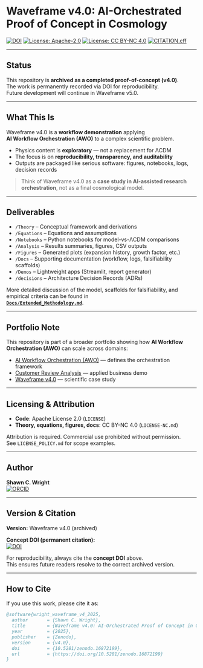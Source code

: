 # Waveframe v4.0: AI-Orchestrated Proof of Concept in Cosmology

[![DOI ](https://zenodo.org/badge/DOI/10.5281/zenodo.16872199.svg)](https://doi.org/10.5281/zenodo.16872199)
[![License: Apache-2.0](https://img.shields.io/badge/license-Apache%202.0-blue.svg)](./LICENSE)
[![License: CC BY-NC 4.0](https://img.shields.io/badge/license-CC%20BY--NC%204.0-lightgrey.svg)](./LICENSE-NC.md)
[![CITATION.cff](https://img.shields.io/badge/cite-CITATION.cff-brightgreen.svg)](./CITATION.cff)

---

## Status

This repository is **archived as a completed proof-of-concept (v4.0)**.  
The work is permanently recorded via DOI for reproducibility.  
Future development will continue in Waveframe v5.0.

---

## What This Is

Waveframe v4.0 is a **workflow demonstration** applying  
**AI Workflow Orchestration (AWO)** to a complex scientific problem.  

- Physics content is **exploratory** — not a replacement for ΛCDM  
- The focus is on **reproducibility, transparency, and auditability**  
- Outputs are packaged like serious software: figures, notebooks, logs, decision records  

> Think of Waveframe v4.0 as a **case study in AI-assisted research orchestration**, not as a final cosmological model.

---

## Deliverables

- `/Theory` – Conceptual framework and derivations  
- `/Equations` – Equations and assumptions  
- `/Notebooks` – Python notebooks for model-vs-ΛCDM comparisons  
- `/Analysis` – Results summaries, figures, CSV outputs  
- `/Figures` – Generated plots (expansion history, growth factor, etc.)  
- `/Docs` – Supporting documentation (workflow, logs, falsifiability scaffolds)  
- `/Demos` – Lightweight apps (Streamlit, report generator)  
- `/decisions` – Architecture Decision Records (ADRs)

More detailed discussion of the model, scaffolds for falsifiability, and empirical criteria can be found in  
**[`Docs/Extended_Methodology.md`](Docs/Extended_Methodology.md)**.

---

## Portfolio Note

This repository is part of a broader portfolio showing how **AI Workflow Orchestration (AWO)** can scale across domains:

- [AI Workflow Orchestration (AWO)](https://github.com/Wright-Shawn/AI-Workflow-Orchestration) — defines the orchestration framework  
- [Customer Review Analysis](https://github.com/Wright-Shawn/Customer-Review-Analysis) — applied business demo  
- [Waveframe v4.0](https://github.com/Wright-Shawn/Waveframe-v4.0) — scientific case study

---

## Licensing & Attribution

- **Code**: Apache License 2.0 (`LICENSE`)  
- **Theory, equations, figures, docs**: CC BY-NC 4.0 (`LICENSE-NC.md`)  

Attribution is required. Commercial use prohibited without permission.  
See `LICENSE_POLICY.md` for scope examples.  

---

## Author

**Shawn C. Wright**  
[![ORCID](https://img.shields.io/badge/ORCID-0009--0006--6043--9295-green.svg)](https://orcid.org/0009-0006-6043-9295)  

---

## Version & Citation

**Version:** Waveframe v4.0 (archived)  

**Concept DOI (permanent citation):**  
[![DOI](https://zenodo.org/badge/DOI/10.5281/zenodo.16872199.svg)](https://doi.org/10.5281/zenodo.16872199)  

For reproducibility, always cite the **concept DOI** above.  
This ensures future readers resolve to the correct archived version.  

---

## How to Cite

If you use this work, please cite it as:

```bibtex
@software{wright_waveframe_v4_2025,
  author       = {Shawn C. Wright},
  title        = {Waveframe v4.0: AI-Orchestrated Proof of Concept in Cosmology},
  year         = {2025},
  publisher    = {Zenodo},
  version      = {v4.0},
  doi          = {10.5281/zenodo.16872199},
  url          = {https://doi.org/10.5281/zenodo.16872199}
}

